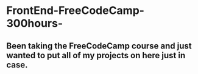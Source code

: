 # FrontEnd-FreeCodeCamp-300hours-

## Been taking the FreeCodeCamp course and just wanted to put all of my projects on here just in case. 

